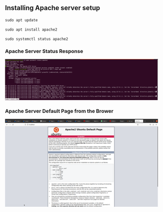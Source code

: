 ## Installing Apache server setup 

`sudo apt update`

`sudo apt install apache2`

`sudo systemctl status apache2`
### Apache Server Status Response

![Apache server status!](./Images/Apache%20server%20status.png "Apache server status")


### Apache Server Default Page from the Brower
![Apache Default Page](/Images/Apache%20Default%20Page.png)
